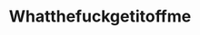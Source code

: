 ---
title: Whatthefuckgetitoffme
crosslinks:
- livven
- gifs
- CatsISUOTTATFO
- WeatherGifs
- instant_regret
- FailedAttempts
- HotWheelsSoccer
- reactiongifs
- ButtSharpies
- noisygifs
- xkcd
- GamePhysics
- WTF
- catpranks
---